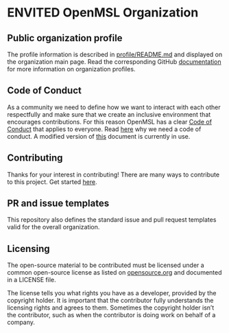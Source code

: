 # ENVITED OpenMSL Organization

## Public organization profile

The profile information is described in [profile/README.md](profile/README.md) and displayed on the organization main page.
Read the corresponding GitHub [documentation](https://docs.github.com/en/organizations/collaborating-with-groups-in-organizations/customizing-your-organizations-profile) for more information on organization profiles.

## Code of Conduct

As a community we need to define how we want to interact with each other respectfully and make sure that we create an inclusive environment that encourages contributions.
For this reason OpenMSL has a clear [Code of Conduct](/CODE_OF_CONDUCT.md) that applies to everyone. Read [here](https://opensource.guide/code-of-conduct/) why we need a code of conduct.
A modified version of [this](https://www.contributor-covenant.org/) document is currently in use.

## Contributing

Thanks for your interest in contributing! There are many ways to contribute to this project.
Get started [here](/CONTRIBUTING.md).

## PR and issue templates

This repository also defines the standard issue and pull request templates valid for the overall organization.

## Licensing

The open-source material to be contributed must be licensed under a common open-source license as listed on [opensource.org](https://opensource.org/) and documented in a LICENSE file.

The license tells you what rights you have as a developer, provided by the copyright holder.
It is important that the contributor fully understands the licensing rights and agrees to them. Sometimes the copyright holder isn’t the contributor, such as when the contributor is doing work on behalf of a company.
